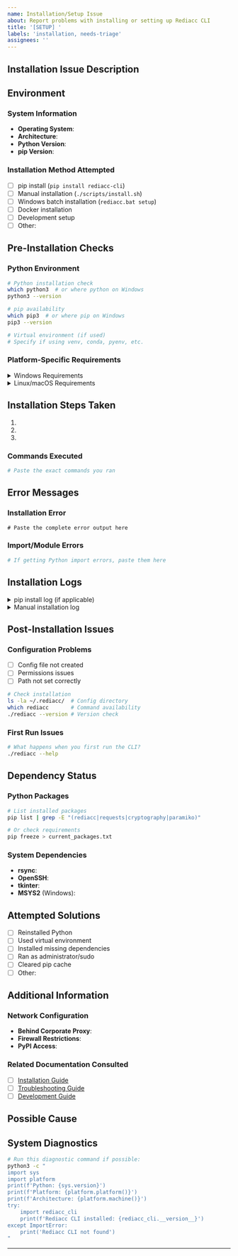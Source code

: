 ```yaml
---
name: Installation/Setup Issue
about: Report problems with installing or setting up Rediacc CLI
title: '[SETUP] '
labels: 'installation, needs-triage'
assignees: ''
---
```


## Installation Issue Description
<!-- Describe the installation or setup problem you're experiencing -->

## Environment

### System Information
- **Operating System**: <!-- e.g., Ubuntu 22.04, macOS 14.0, Windows 11 -->
- **Architecture**: <!-- x86_64, arm64, etc. -->
- **Python Version**: <!-- Run: python --version or python3 --version -->
- **pip Version**: <!-- Run: pip --version -->

### Installation Method Attempted
<!-- Check the method you tried -->
- [ ] pip install (`pip install rediacc-cli`)
- [ ] Manual installation (`./scripts/install.sh`)
- [ ] Windows batch installation (`rediacc.bat setup`)
- [ ] Docker installation
- [ ] Development setup
- [ ] Other: <!-- Specify -->

## Pre-Installation Checks

### Python Environment
```bash
# Python installation check
which python3  # or where python on Windows
python3 --version

# pip availability
which pip3  # or where pip on Windows
pip3 --version

# Virtual environment (if used)
# Specify if using venv, conda, pyenv, etc.
```

### Platform-Specific Requirements

<details>
<summary>Windows Requirements</summary>

- [ ] Python 3.8+ installed
- [ ] MSYS2 installed (for rsync support)
- [ ] Command Prompt or PowerShell available
- [ ] Administrator privileges (if needed)

```powershell
# Check PowerShell version
$PSVersionTable.PSVersion

# Check if MSYS2 is installed
Test-Path "C:\msys64"

# Check if rsync is available (in MSYS2)
C:\msys64\usr\bin\bash.exe -c "rsync --version"
```

</details>

<details>
<summary>Linux/macOS Requirements</summary>

- [ ] Python 3.8+ installed
- [ ] rsync installed
- [ ] OpenSSH client installed
- [ ] tkinter (for GUI) - optional

```bash
# Check dependencies
rsync --version
ssh -V
python3 -c "import tkinter" 2>/dev/null && echo "tkinter available" || echo "tkinter not found"
```

</details>

## Installation Steps Taken
<!-- List the exact steps you followed -->

1. <!-- Step 1 -->
2. <!-- Step 2 -->
3. <!-- Step 3 -->

### Commands Executed
```bash
# Paste the exact commands you ran
```

## Error Messages

### Installation Error
```
# Paste the complete error output here
```

### Import/Module Errors
```python
# If getting Python import errors, paste them here
```

## Installation Logs

<details>
<summary>pip install log (if applicable)</summary>

```
# Run with: pip install --verbose rediacc-cli
# Paste output here
```

</details>

<details>
<summary>Manual installation log</summary>

```
# Paste install.sh or setup script output
```

</details>

## Post-Installation Issues

### Configuration Problems
- [ ] Config file not created
- [ ] Permissions issues
- [ ] Path not set correctly

```bash
# Check installation
ls -la ~/.rediacc/  # Config directory
which rediacc       # Command availability
./rediacc --version # Version check
```

### First Run Issues
```bash
# What happens when you first run the CLI?
./rediacc --help
```

## Dependency Status

### Python Packages
```bash
# List installed packages
pip list | grep -E "(rediacc|requests|cryptography|paramiko)"

# Or check requirements
pip freeze > current_packages.txt
```

### System Dependencies
- **rsync**: <!-- Installed/Not installed/Version -->
- **OpenSSH**: <!-- Installed/Not installed/Version -->
- **tkinter**: <!-- Available/Not available -->
- **MSYS2** (Windows): <!-- Installed/Not installed -->

## Attempted Solutions
<!-- What have you tried to resolve the issue? -->

- [ ] Reinstalled Python
- [ ] Used virtual environment
- [ ] Installed missing dependencies
- [ ] Ran as administrator/sudo
- [ ] Cleared pip cache
- [ ] Other: <!-- Specify -->

## Additional Information

### Network Configuration
- **Behind Corporate Proxy**: <!-- Yes/No -->
- **Firewall Restrictions**: <!-- Yes/No -->
- **PyPI Access**: <!-- Can you access pypi.org? -->

### Related Documentation Consulted
- [ ] [Installation Guide](docs/INSTALLATION.md)
- [ ] [Troubleshooting Guide](docs/guides/TROUBLESHOOTING.md)
- [ ] [Development Guide](docs/guides/DEVELOPMENT.md)

## Possible Cause
<!-- If you have any ideas about what might be causing the issue -->

## System Diagnostics
```bash
# Run this diagnostic command if possible:
python3 -c "
import sys
import platform
print(f'Python: {sys.version}')
print(f'Platform: {platform.platform()}')
print(f'Architecture: {platform.machine()}')
try:
    import rediacc_cli
    print(f'Rediacc CLI installed: {rediacc_cli.__version__}')
except ImportError:
    print('Rediacc CLI not found')
"
```

---
<!-- 
Before submitting:
1. Check the installation documentation thoroughly
2. Ensure you meet all system requirements
3. Try installation in a clean virtual environment
4. Remove any sensitive information from logs
-->